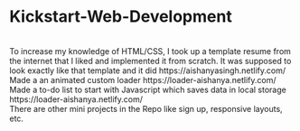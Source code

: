 # Kickstart-Web-Development
<br>
To increase my knowledge of HTML/CSS, I took up a template resume from the internet that I liked and implemented it from scratch. It was supposed to look exactly like that template and it did
https://aishanyasingh.netlify.com/
<br>
Made a an animated custom loader
https://loader-aishanya.netlify.com/
<br>
Made a to-do list to start with Javascript which saves data in local storage
https://loader-aishanya.netlify.com/
<br>
There are other mini projects in the Repo like sign up, responsive layouts, etc.
